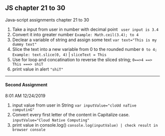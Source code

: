 ## JS chapter 21 to 30
Java-script assignments chapter 21 to 30

1. Take a input from user in number with decimal point ``` user input is 3.4```
2. Convert it into greater number ```Example: Math.ceil(3.4); to 4```
3. Declear a variable of string and assign some text ``` var text="This is my dummy text" ```
4. Slice the text into a new variable from 0 to the rounded number ```0 to 4;  Example: text.slice(0, 4)``` | ``` sliceText = This ```
5. Use for loop and concatination to reverse the sliced string; ```0==>4 ==> This ===> shiT ```
6. print value in alert ``` "shiT" ```

---------------------------------------------------------

#### Second Assignment
8:01 AM 12/24/2019
1. input value from user in String ```var inputValue="cloUd naTive computinG"```
2. Convert every first letter of the content in Capitalize case. ```inputValue="Cloud Native Computing"```
3. print value in console.log() ```console.log(inputValue) | check result in browser console```	